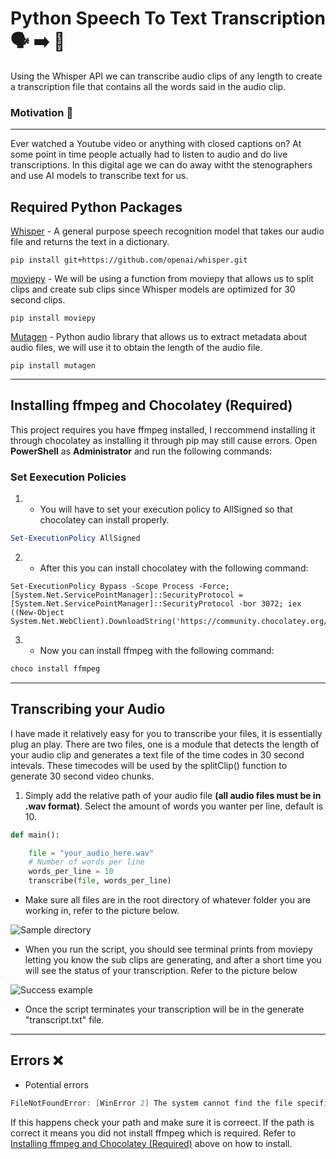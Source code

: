 # Python Speech To Text Transcription :speaking_head: :arrow_right: :scroll:
Using the Whisper API we can transcribe audio clips of any length to create a transcription file that contains all the words said in the audio clip.
 
### Motivation :rocket:
------------------
Ever watched a Youtube video or anything with closed captions on? At some point in time people actually had to listen to audio and do live transcriptions. In this digital age we can do away witht the stenographers and use AI models to transcribe text for us.

## Required Python Packages

[Whisper](https://github.com/openai/whisper) - A general purpose speech recognition model that takes our audio file and returns the text in a dictionary.

```
pip install git+https://github.com/openai/whisper.git 
```

[moviepy](https://pypi.org/project/moviepy/) - We will be using a function from moviepy that allows us to split clips and create sub clips since Whisper models are optimized for 30 second clips.

 ```
pip install moviepy
 ```
 
[Mutagen](https://pypi.org/project/mutagen/) - Python audio library that allows us to extract metadata about audio files, we will use it to obtain the length of the audio file.

 ```
pip install mutagen
 ```
 ------------
 
 ## Installing ffmpeg and Chocolatey (Required)
 
 This project requires you have ffmpeg installed, I reccommend installing it through chocolatey as installing it through pip may still cause errors. Open **PowerShell** as **Administrator** and run the following commands:
 
 ### Set Eexecution Policies
 1. - You will have to set your execution policy to AllSigned so that chocolatey can install properly.
 
 ```PowerShell
Set-ExecutionPolicy AllSigned
 ```
 
 2. - After this you can install chocolatey with the following command:
```
Set-ExecutionPolicy Bypass -Scope Process -Force; [System.Net.ServicePointManager]::SecurityProtocol = [System.Net.ServicePointManager]::SecurityProtocol -bor 3072; iex ((New-Object System.Net.WebClient).DownloadString('https://community.chocolatey.org/install.ps1'))
```
 3. - Now you can install ffmpeg with the following command:
 
 ```Powershell
 choco install ffmpeg
 ```
 ---------------------
 
## Transcribing your Audio

I have made it relatively easy for you to transcribe your files, it is essentially plug an play. There are two files, one is a module that detects the length of your audio clip and 
generates a text file of the time codes in 30 second intevals. These timecodes will be used by the splitClip() function to generate 30 second video chunks.

1. Simply add the relative path of your audio file **(all audio files must be in .wav format)**. Select the amount of words you wanter per line, default is 10.


```python
def main():

    file = "your_audio_here.wav"
    # Number of words per line
    words_per_line = 10
    transcribe(file, words_per_line)
```

- Make sure all files are in the root directory of whatever folder you are working in, refer to the picture below.

![Sample directory](https://i.ibb.co/4mh6GJh/image.png)

- When you run the script, you should see terminal prints from moviepy letting you know the sub clips are generating, and after a short time you will see the status of your transcription. Refer to the picture below

![Success example](https://i.ibb.co/C8k9rMR/image.png)

- Once the script terminates your transcription will be in the generate "transcript.txt" file.
------------

## Errors :x:
- Potential errors

```PowerShell
FileNotFoundError: [WinError 2] The system cannot find the file specified
```
If this happens check your path and make sure it is correect. If the path is correct it means you did not install ffmpeg which is required. Refer to [Installing ffmpeg and Chocolatey (Required)](#installing-ffmpeg-and-chocolatey-(required)) above on how to install.
